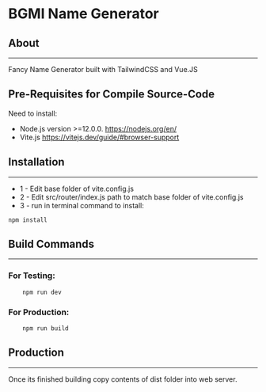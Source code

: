 # BGMI Name Generator 

## About
---
Fancy Name Generator built with TailwindCSS and Vue.JS

## Pre-Requisites for Compile Source-Code
Need to install:
- Node.js version >=12.0.0. https://nodejs.org/en/
- Vite.js https://vitejs.dev/guide/#browser-support

## Installation
---
- 1 - Edit base folder of vite.config.js 
- 2 - Edit src/router/index.js path to match base folder of vite.config.js
- 3 - run in terminal command to install:
```
npm install 
```

## Build Commands
---
### For Testing:
```
    npm run dev
``` 

### For Production:
```
    npm run build
``` 

## Production
---
Once its finished building copy contents of dist folder into web server.
